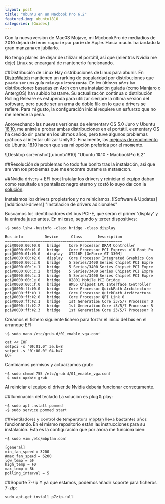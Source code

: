 ```yaml
---
layout: post
title: "Ubuntu en un Macbook Pro 6,2"
featured-img: ubuntu1810
categories: [Guides]
---
```


Con la nueva versión de MacOS Mojave, mi MacbookPro de mediadios de 2010 dejará de tener soporte por parte de Apple. Hasta mucho ha tardado la gran manzana en jubilarlo.

No tengo planes de dejar de utilizar el portátil, así que (mientras Nvidia me deje) Linux se encargará de mantenerlo funcionando.

##Distribución de Linux
Hay distribuciones de Linux para aburrir. En [DistroWatch](https://distrowatch.com/?language=ES) mantienen un ranking de popularidad por distribuciones que puede ser una guía más que interesante. En los últimos años las distribuciones basadas en Arch con una instalación guiada (como Manjaro o AntergOS) han subido bastante. Su actualización continua o distribución Rolling Release es estupenda para utilizar siempre la última versión del software, pero puede ser un arma de doble filo en lo que a drivers se refiere. Para mi gusto, la configuración inicial requiere un esfuerzo que no me merece la pena.

Aprovechando las nuevas versiones de [elementary OS 5.0 Juno](https://elementary.io/es/) y [Ubuntu 18.10](https://www.ubuntu.com/), me animé a probar ambas distribuciones en el portátil. elementary OS ha crecido sin parar en los últimos años, pero tuve algunos problemas gráficos al intentar utilizar Unity3D. Finalmente, las [mejoras de rendimiento](https://www.omgubuntu.co.uk/2018/10/ubuntu-18-10-released-review) de Ubuntu 18.10 hacen que sea mi opción preferida por el momento.

![Desktop screenshot][ubuntu1810] "Ubuntu 18.10 - MacbookPro 6,2"

##Resolución de problemas
No todo fue bonito tras la instalación, así que ahí van los problemas que me encontré durante la instalación.

##Nvidia drivers + EFI boot
Instalar los drivers y reiniciar el equipo daban como resultado un pantallazo negro eterno y costó lo suyo dar con la [solución](https://askubuntu.com/questions/264247/proprietary-nvidia-drivers-with-efi-on-mac-to-prevent-overheating).

Instalamos los drivers propietarios y no reiniciamos.
![Software & Updates][additional-drivers] "Instalación de drivers adicionales"

Buscamos los identificadores del bus PCI-E, que serán el primer 'display' y la entrada justo antes. En mi caso, segundo y tercer dispositivos:

```shell
~$ sudo lshw -businfo -class bridge -class display

Bus info          Device      Class       Description
=====================================================
pci@0000:00:00.0   bridge    Core Processor DRAM Controller
pci@0000:00:01.0   bridge    Core Processor PCI Express x16 Root Po
pci@0000:01:00.0   display   GT216M [GeForce GT 330M]
pci@0000:00:02.0   display   Core Processor Integrated Graphics Con
pci@0000:00:1c.0   bridge    5 Series/3400 Series Chipset PCI Expre
pci@0000:00:1c.1   bridge    5 Series/3400 Series Chipset PCI Expre
pci@0000:00:1c.2   bridge    5 Series/3400 Series Chipset PCI Expre
pci@0000:00:1c.3   bridge    5 Series/3400 Series Chipset PCI Expre
pci@0000:00:1e.0   bridge    82801 Mobile PCI Bridge
pci@0000:00:1f.0   bridge    HM55 Chipset LPC Interface Controller
pci@0000:ff:00.0   bridge    Core Processor QuickPath Architecture
pci@0000:ff:00.1   bridge    Core Processor QuickPath Architecture
pci@0000:ff:02.0   bridge    Core Processor QPI Link 0
pci@0000:ff:02.1   bridge    1st Generation Core i3/5/7 Processor Q
pci@0000:ff:02.2   bridge    1st Generation Core i3/5/7 Processor R
pci@0000:ff:02.3   bridge    1st Generation Core i3/5/7 Processor R
```

Creamos el fichero siguiente fichero para forzar el inicio del bus en el arranque EFI:

```shell
~$ sudo nano /etc/grub.d/01_enable_vga.conf

cat << EOF
setpci -s "00:01.0" 3e.b=8
setpci -s "01:00.0" 04.b=7
EOF
```

Cambiamos permisos y actualizamos grub:

```shell
~$ sudo chmod 755 /etc/grub.d/01_enable_vga.conf
~$ sudo update-grub
```

Al reiniciar el equipo el driver de Nvidia debería funcionar correctamente.

##Iluminación del teclado
La solución es plug & play:

```shell
~$ sudo apt install pommed
~$ sudo service pommed start
```

##Ventiladores y control de temperatura
[mbpfan](https://github.com/dgraziotin/mbpfan) lleva bastantes años funcionando. En el mismo repositorio están las instrucciones para su instalación. Esta es la configuración que por ahora me funciona bien:

```shell
~$ sudo vim /etc/mbpfan.conf

[general]
min_fan_speed = 3200
#max_fan_speed = 6200
low_temp = 50
high_temp = 60
max_temp = 86
polling_interval = 5
```

##Soporte 7-zip
Y ya que estamos, podemos añadir soporte para ficheros 7-zip:

```shell
sudo apt-get install p7zip-full
```
